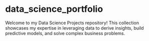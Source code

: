 # data_science_portfolio
Welcome to my Data Science Projects repository! This collection showcases my expertise in leveraging data to derive insights, build predictive models, and solve complex business problems. 
